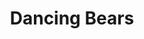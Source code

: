 ---
title: Dancing Bears
url: http://www.thedancingbears.com/
description: ""
category: Dance Organizations
order: 3
---